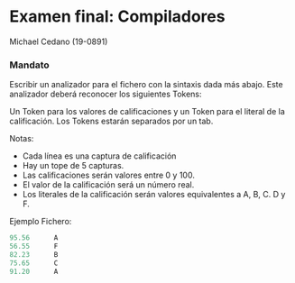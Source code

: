 # Examen final: Compiladores

Michael Cedano (19-0891)

### Mandato

Escribir un analizador para el fichero con la sintaxis dada más abajo. Este analizador deberá reconocer los siguientes Tokens:

Un Token para los valores de calificaciones y un Token para el literal de la calificación.
Los Tokens estarán separados por un tab.
 

Notas:

- Cada línea es una captura de calificación
- Hay un tope de 5 capturas.
- Las calificaciones serán valores entre 0 y 100.
- El valor de la calificación será un número real.
- Los literales de la calificación serán valores equivalentes a A, B, C. D y F.

 

Ejemplo Fichero:
```java
95.56      A
56.55      F
82.23      B
75.65      C
91.20      A
```
